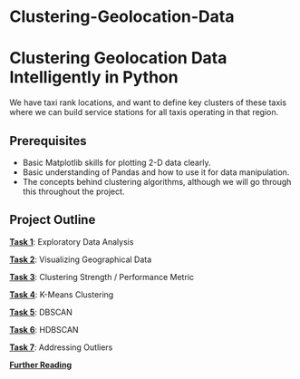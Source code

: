 # Clustering-Geolocation-Data
# Clustering Geolocation Data Intelligently in Python
We have taxi rank locations, and want to define key clusters of these taxis where we can build service stations for all taxis operating in that region.

## Prerequisites
- Basic Matplotlib skills for plotting 2-D data clearly.
- Basic understanding of Pandas and how to use it for data manipulation.
- The concepts behind clustering algorithms, although we will go through this throughout the project.

## Project Outline

[**Task 1**](#task1): Exploratory Data Analysis

[**Task 2**](#task2): Visualizing Geographical Data

[**Task 3**](#task3): Clustering Strength / Performance Metric

[**Task 4**](#task4): K-Means Clustering

[**Task 5**](#task5): DBSCAN

[**Task 6**](#task6): HDBSCAN

[**Task 7**](#task7): Addressing Outliers

[**Further Reading**](#further)
